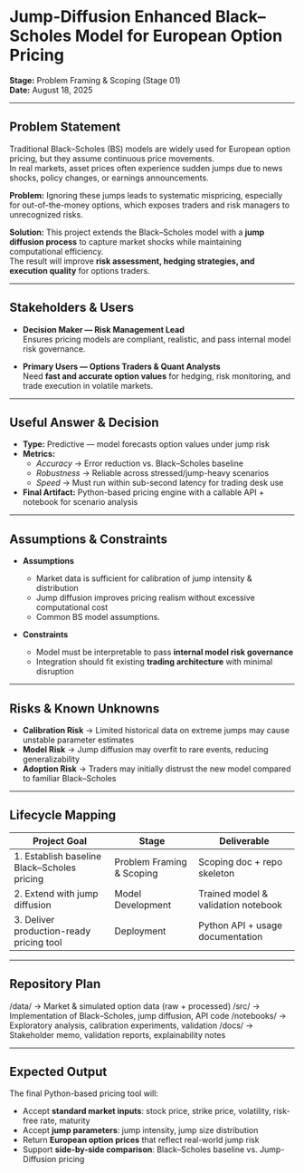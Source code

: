 # Jump-Diffusion Enhanced Black–Scholes Model for European Option Pricing

**Stage:** Problem Framing & Scoping (Stage 01)  
**Date:** August 18, 2025  

---

## Problem Statement
Traditional Black–Scholes (BS) models are widely used for European option pricing, but they assume continuous price movements.  
In real markets, asset prices often experience sudden jumps due to news shocks, policy changes, or earnings announcements.  

**Problem:** Ignoring these jumps leads to systematic mispricing, especially for out-of-the-money options, which exposes traders and risk managers to unrecognized risks.  

**Solution:** This project extends the Black–Scholes model with a **jump diffusion process** to capture market shocks while maintaining computational efficiency.  
The result will improve **risk assessment, hedging strategies, and execution quality** for options traders.  

---

##  Stakeholders & Users
- **Decision Maker — Risk Management Lead**  
  Ensures pricing models are compliant, realistic, and pass internal model risk governance.  

- **Primary Users — Options Traders & Quant Analysts**  
  Need **fast and accurate option values** for hedging, risk monitoring, and trade execution in volatile markets.  

---

## Useful Answer & Decision
- **Type:** Predictive — model forecasts option values under jump risk  
- **Metrics:**  
  - *Accuracy* → Error reduction vs. Black–Scholes baseline  
  - *Robustness* → Reliable across stressed/jump-heavy scenarios  
  - *Speed* → Must run within sub-second latency for trading desk use  
- **Final Artifact:** Python-based pricing engine with a callable API + notebook for scenario analysis  

---

## Assumptions & Constraints
- **Assumptions**
  - Market data is sufficient for calibration of jump intensity & distribution  
  - Jump diffusion improves pricing realism without excessive computational cost
  - Common BS model assumptions.  

- **Constraints**
  - Model must be interpretable to pass **internal model risk governance**  
  - Integration should fit existing **trading architecture** with minimal disruption  

---

## Risks & Known Unknowns
- **Calibration Risk** → Limited historical data on extreme jumps may cause unstable parameter estimates  
- **Model Risk** → Jump diffusion may overfit to rare events, reducing generalizability  
- **Adoption Risk** → Traders may initially distrust the new model compared to familiar Black–Scholes  

---

##  Lifecycle Mapping

| Project Goal                                   | Stage                        | Deliverable                                                |
| ---------------------------------------------- | ---------------------------- | ---------------------------------------------------------- |
| 1. Establish baseline Black–Scholes pricing    | Problem Framing & Scoping    | Scoping doc + repo skeleton                                |
| 2. Extend with jump diffusion                  | Model Development            | Trained model & validation notebook                        |
| 3. Deliver production-ready pricing tool       | Deployment                   | Python API + usage documentation                           |

---

##  Repository Plan
/data/ → Market & simulated option data (raw + processed)
/src/ → Implementation of Black–Scholes, jump diffusion, API code
/notebooks/ → Exploratory analysis, calibration experiments, validation
/docs/ → Stakeholder memo, validation reports, explainability notes



---

##  Expected Output
The final Python-based pricing tool will:  
- Accept **standard market inputs**: stock price, strike price, volatility, risk-free rate, maturity  
- Accept **jump parameters**: jump intensity, jump size distribution  
- Return **European option prices** that reflect real-world jump risk  
- Support **side-by-side comparison**: Black–Scholes baseline vs. Jump-Diffusion pricing  
